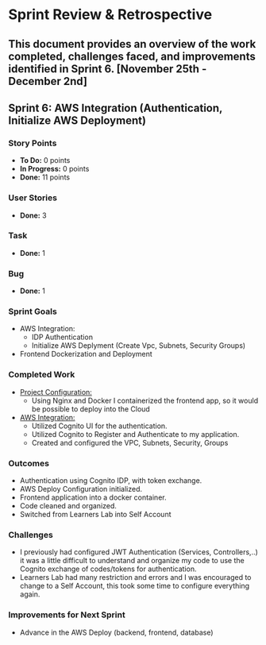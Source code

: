 # Sprint Review & Retrospective

This document provides an overview of the work completed, challenges faced, and improvements identified in Sprint 6.
[November 25th - December 2nd]
---

## Sprint 6: AWS Integration (Authentication, Initialize AWS Deployment)

### Story Points
- **To Do:** 0 points
- **In Progress:** 0 points
- **Done:** 11 points

### User Stories
- **Done:** 3

### Task
- **Done:** 1

### Bug
- **Done:** 1

### Sprint Goals
- AWS Integration:
  - IDP Authentication
  - Initialize AWS Deplyment (Create Vpc, Subnets, Security Groups)
- Frontend Dockerization and Deployment

### Completed Work
- [Project Configuration:](../../Epics/Project_Configuration/README.md)
  - Using Nginx and Docker I containerized the frontend app, so it would be possible to deploy into the Cloud
- [AWS Integration:](../../Epics/AWS_Integration/README.md)
  - Utilized Cognito UI for the authentication.
  - Utilized Cognito to Register and Authenticate to my application.
  - Created and configured the VPC, Subnets, Security, Groups

### Outcomes
- Authentication using Cognito IDP, with token exchange.
- AWS Deploy Configuration initialized.
- Frontend application into a docker container.
- Code cleaned and organized.
- Switched from Learners Lab into Self Account

### Challenges
- I previously had configured JWT Authentication (Services, Controllers,..) it was a little difficult to understand and organize my code to use the Cognito exchange of codes/tokens for authentication.
- Learners Lab had many restriction and errors and I was encouraged to change to a Self Account, this took some time to configure everything again.

### Improvements for Next Sprint
- Advance in the AWS Deploy (backend, frontend, database)